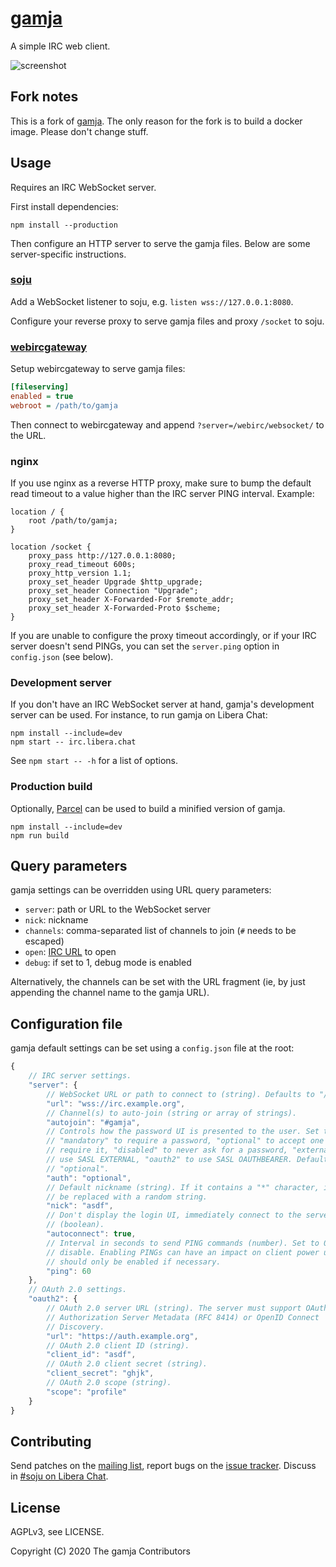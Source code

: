 # [gamja]

A simple IRC web client.

![screenshot](https://l.sr.ht/7Npm.png)

## Fork notes

This is a fork of [gamja](https://git.sr.ht/~emersion/gamja).
The only reason for the fork is to build a docker image.
Please don't change stuff.

## Usage

Requires an IRC WebSocket server.

First install dependencies:

    npm install --production

Then configure an HTTP server to serve the gamja files. Below are some
server-specific instructions.

### [soju]

Add a WebSocket listener to soju, e.g. `listen wss://127.0.0.1:8080`.

Configure your reverse proxy to serve gamja files and proxy `/socket` to soju.

### [webircgateway]

Setup webircgateway to serve gamja files:

```ini
[fileserving]
enabled = true
webroot = /path/to/gamja
```

Then connect to webircgateway and append `?server=/webirc/websocket/` to the
URL.

### nginx

If you use nginx as a reverse HTTP proxy, make sure to bump the default read
timeout to a value higher than the IRC server PING interval. Example:

```
location / {
	root /path/to/gamja;
}

location /socket {
	proxy_pass http://127.0.0.1:8080;
	proxy_read_timeout 600s;
	proxy_http_version 1.1;
	proxy_set_header Upgrade $http_upgrade;
	proxy_set_header Connection "Upgrade";
	proxy_set_header X-Forwarded-For $remote_addr;
	proxy_set_header X-Forwarded-Proto $scheme;
}
```

If you are unable to configure the proxy timeout accordingly, or if your IRC
server doesn't send PINGs, you can set the `server.ping` option in
`config.json` (see below).

### Development server

If you don't have an IRC WebSocket server at hand, gamja's development server
can be used. For instance, to run gamja on Libera Chat:

    npm install --include=dev
    npm start -- irc.libera.chat

See `npm start -- -h` for a list of options.

### Production build

Optionally, [Parcel] can be used to build a minified version of gamja.

    npm install --include=dev
    npm run build

## Query parameters

gamja settings can be overridden using URL query parameters:

-   `server`: path or URL to the WebSocket server
-   `nick`: nickname
-   `channels`: comma-separated list of channels to join (`#` needs to be escaped)
-   `open`: [IRC URL] to open
-   `debug`: if set to 1, debug mode is enabled

Alternatively, the channels can be set with the URL fragment (ie, by just
appending the channel name to the gamja URL).

## Configuration file

gamja default settings can be set using a `config.json` file at the root:

```js
{
	// IRC server settings.
	"server": {
		// WebSocket URL or path to connect to (string). Defaults to "/socket".
		"url": "wss://irc.example.org",
		// Channel(s) to auto-join (string or array of strings).
		"autojoin": "#gamja",
		// Controls how the password UI is presented to the user. Set to
		// "mandatory" to require a password, "optional" to accept one but not
		// require it, "disabled" to never ask for a password, "external" to
		// use SASL EXTERNAL, "oauth2" to use SASL OAUTHBEARER. Defaults to
		// "optional".
		"auth": "optional",
		// Default nickname (string). If it contains a "*" character, it will
		// be replaced with a random string.
		"nick": "asdf",
		// Don't display the login UI, immediately connect to the server
		// (boolean).
		"autoconnect": true,
		// Interval in seconds to send PING commands (number). Set to 0 to
		// disable. Enabling PINGs can have an impact on client power usage and
		// should only be enabled if necessary.
		"ping": 60
	},
	// OAuth 2.0 settings.
	"oauth2": {
		// OAuth 2.0 server URL (string). The server must support OAuth 2.0
		// Authorization Server Metadata (RFC 8414) or OpenID Connect
		// Discovery.
		"url": "https://auth.example.org",
		// OAuth 2.0 client ID (string).
		"client_id": "asdf",
		// OAuth 2.0 client secret (string).
		"client_secret": "ghjk",
		// OAuth 2.0 scope (string).
		"scope": "profile"
	}
}
```

## Contributing

Send patches on the [mailing list], report bugs on the [issue tracker]. Discuss
in [#soju on Libera Chat].

## License

AGPLv3, see LICENSE.

Copyright (C) 2020 The gamja Contributors

[gamja]: https://sr.ht/~emersion/gamja/
[soju]: https://soju.im
[webircgateway]: https://github.com/kiwiirc/webircgateway
[mailing list]: https://lists.sr.ht/~emersion/public-inbox
[issue tracker]: https://todo.sr.ht/~emersion/gamja
[parcel]: https://parceljs.org
[irc url]: https://datatracker.ietf.org/doc/html/draft-butcher-irc-url-04
[#soju on libera chat]: ircs://irc.libera.chat/#soju
